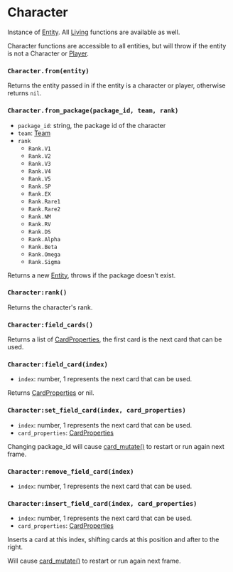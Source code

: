 # Character

Instance of [Entity](/client/lua-api/entity-api/entity). All [Living](/client/lua-api/entity-api/living) functions are available as well.

Character functions are accessible to all entities, but will throw if the entity is not a Character or [Player](/client/lua-api/entity-api/player).

### `Character.from(entity)`

Returns the entity passed in if the entity is a character or player, otherwise returns `nil`.

### `Character.from_package(package_id, team, rank)`

- `package_id`: string, the package id of the character
- `team`: [Team](/client/lua-api/entity-api/entity#entityset_teamteam)
- `rank`
  - `Rank.V1`
  - `Rank.V2`
  - `Rank.V3`
  - `Rank.V4`
  - `Rank.V5`
  - `Rank.SP`
  - `Rank.EX`
  - `Rank.Rare1`
  - `Rank.Rare2`
  - `Rank.NM`
  - `Rank.RV`
  - `Rank.DS`
  - `Rank.Alpha`
  - `Rank.Beta`
  - `Rank.Omega`
  - `Rank.Sigma`

Returns a new [Entity](/client/lua-api/entity-api/entity), throws if the package doesn't exist.

### `Character:rank()`

Returns the character's rank.

### `Character:field_cards()`

Returns a list of [CardProperties](/client/lua-api/attack-api/card-properties), the first card is the next card that can be used.

### `Character:field_card(index)`

- `index`: number, 1 represents the next card that can be used.

Returns [CardProperties](/client/lua-api/attack-api/card-properties) or nil.

### `Character:set_field_card(index, card_properties)`

- `index`: number, 1 represents the next card that can be used.
- `card_properties`: [CardProperties](/client/lua-api/attack-api/card-properties)

Changing package_id will cause [card_mutate()](/client/packages#cards) to restart or run again next frame.

### `Character:remove_field_card(index)`

- `index`: number, 1 represents the next card that can be used.

### `Character:insert_field_card(index, card_properties)`

- `index`: number, 1 represents the next card that can be used.
- `card_properties`: [CardProperties](/client/lua-api/attack-api/card-properties)

Inserts a card at this index, shifting cards at this position and after to the right.

Will cause [card_mutate()](/client/packages#cards) to restart or run again next frame.
